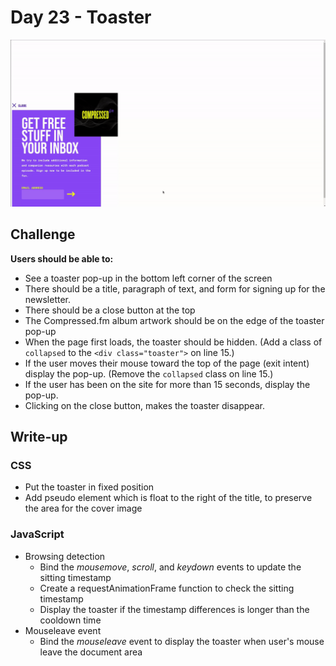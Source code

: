 # Day 23 - Toaster

![Advent of JavaScript](screen.gif)

## Challenge

**Users should be able to:**

-   See a toaster pop-up in the bottom left corner of the screen
-   There should be a title, paragraph of text, and form for signing up for the newsletter.
-   There should be a close button at the top
-   The Compressed.fm album artwork should be on the edge of the toaster pop-up
-   When the page first loads, the toaster should be hidden. (Add a class of `collapsed` to the `<div class="toaster">` on line 15.)
-   If the user moves their mouse toward the top of the page (exit intent) display the pop-up. (Remove the `collapsed` class on line 15.)
-   If the user has been on the site for more than 15 seconds, display the pop-up.
-   Clicking on the close button, makes the toaster disappear.

## Write-up

### CSS

-   Put the toaster in fixed position
-   Add pseudo element which is float to the right of the title, to preserve the area for the cover image

### JavaScript

-   Browsing detection
    -   Bind the _mousemove_, _scroll_, and _keydown_ events to update the sitting timestamp
    -   Create a requestAnimationFrame function to check the sitting timestamp
    -   Display the toaster if the timestamp differences is longer than the cooldown time
-   Mouseleave event
    -   Bind the _mouseleave_ event to display the toaster when user's mouse leave the document area
